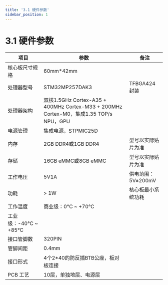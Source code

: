 ```yaml
---
title: '3.1 硬件参数'
sidebar_position: 1
---
```


# 3.1 硬件参数

| 项目                | 参数                                                         | 备注               |
| ------------------- | ------------------------------------------------------------ | ------------------ |
| 核心板尺寸规格      | 60mm*42mm                                                    |                    |
| 处理器型号          | STM32MP257DAK3                                               | TFBGA424封装       |
| 处理器架构          | 双核1.5GHz Cortex-A35 + 400MHz Cortex-M33 + 200MHz Cortex-M0，集成1.35 TOP/s NPU，GPU |                    |
| 电源管理            | 集成电源，STPMIC25D                                          |                    |
| 内存                | 2GB DDR4或1GB DDR4                                           | 型号以实际贴片为准 |
| 存储                | 16GB eMMC或8GB eMMC                                          | 型号以实际贴片为准 |
| 工作电压            | 5V1A                                                         | 供电范围：5V±200mV |
| 功耗                | > 1W                                                         | 核心板最小系统功耗 |
| 工作温度            | 商业级：0℃ ~ +70℃                                            |                    |
| 工业级：-40℃ ~ +85℃ |                                                              |                    |
| 接口管脚数          | 320PIN                                                       |                    |
| 管脚间距            | 0.4mm                                                        |                    |
| 接口形式            | 4个2*40的防反插BTB公座，板对板连接                           |                    |
| PCB 工艺            | 10层，单独地层、电源层                                       |                    |

